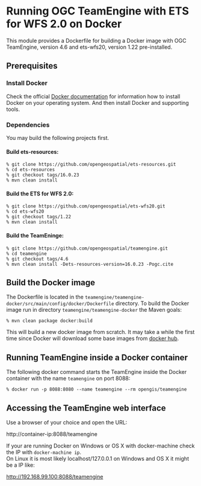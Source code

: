 # Running OGC TeamEngine with ETS for WFS 2.0 on Docker

This module provides a Dockerfile for building a Docker image with OGC TeamEngine, version 4.6 and ets-wfs20, version 1.22
pre-installed.

## Prerequisites

### Install Docker

Check the official [Docker documentation](https://docs.docker.com/engine/) for information how to
  install Docker on your operating system. And then install Docker and supporting tools.

### Dependencies 

You may build the following projects first.

#### Build ets-resources:
    
    % git clone https://github.com/opengeospatial/ets-resources.git
    % cd ets-resources
    % git checkout tags/16.0.23
    % mvn clean install
    
#### Build the ETS for WFS 2.0:
    
    % git clone https://github.com/opengeospatial/ets-wfs20.git
    % cd ets-wfs20
    % git checkout tags/1.22
    % mvn clean install

#### Build the TeamEninge:
    
    % git clone https://github.com/opengeospatial/teamengine.git
    % cd teamengine
    % git checkout tags/4.6
    % mvn clean install -Dets-resources-version=16.0.23 -Pogc.cite

## Build the Docker image
The Dockerfile is located in the ```teamengine/teamengine-docker/src/main/config/docker/Dockerfile``` directory. 
To build the Docker image run in directory ```teamengine/teamengine-docker``` the Maven goals:

    % mvn clean package docker:build

This will build a new docker image from scratch. It may take a while the first time since Docker will download some
base images from [docker hub](https://hub.docker.com).

## Running TeamEngine inside a Docker container 
The following docker command starts the TeamEngine inside the Docker container with the name ```teamengine``` on port 8088:

    % docker run -p 8088:8080 --name teamengine --rm opengis/teamengine

## Accessing the TeamEngine web interface
Use a browser of your choice and open the URL:

http://container-ip:8088/teamengine

If your are running Docker on Windows or OS X with docker-machine check the IP with ```docker-machine ip```.  
On Linux it is most likely localhost/127.0.0.1 on Windows and OS X it might be a IP like:

http://192.168.99.100:8088/teamengine